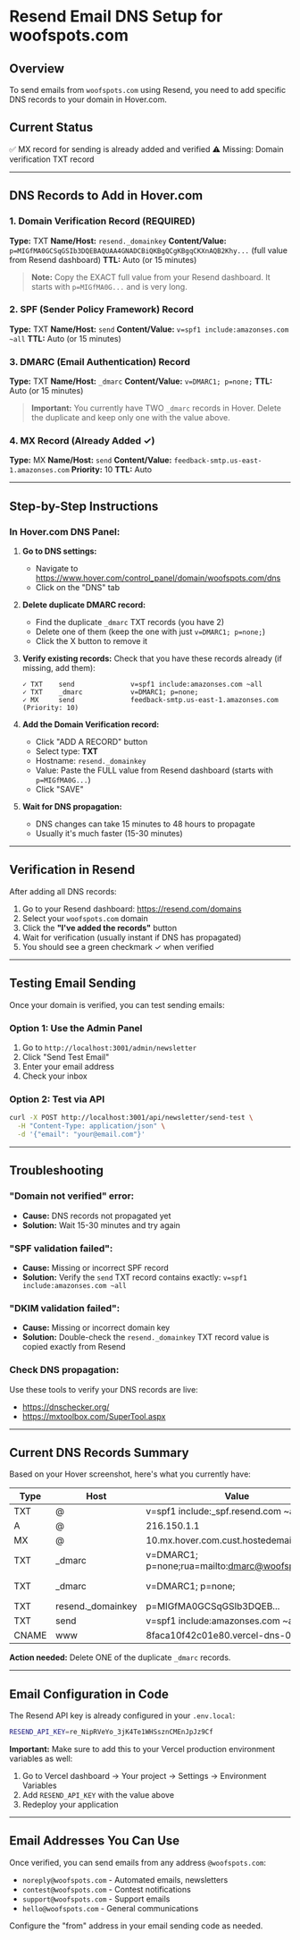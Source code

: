 # Resend Email DNS Setup for woofspots.com

## Overview
To send emails from `woofspots.com` using Resend, you need to add specific DNS records to your domain in Hover.com.

## Current Status
✅ MX record for sending is already added and verified
⚠️ Missing: Domain verification TXT record

---

## DNS Records to Add in Hover.com

### 1. Domain Verification Record (REQUIRED)

**Type:** TXT
**Name/Host:** `resend._domainkey`
**Content/Value:** `p=MIGfMA0GCSqGSIb3DQEBAQUAA4GNADCBiQKBgQCgKBgqCKXnAQB2Khy...` (full value from Resend dashboard)
**TTL:** Auto (or 15 minutes)

> **Note:** Copy the EXACT full value from your Resend dashboard. It starts with `p=MIGfMA0G...` and is very long.

### 2. SPF (Sender Policy Framework) Record

**Type:** TXT
**Name/Host:** `send`
**Content/Value:** `v=spf1 include:amazonses.com ~all`
**TTL:** Auto (or 15 minutes)

### 3. DMARC (Email Authentication) Record

**Type:** TXT
**Name/Host:** `_dmarc`
**Content/Value:** `v=DMARC1; p=none;`
**TTL:** Auto (or 15 minutes)

> **Important:** You currently have TWO `_dmarc` records in Hover. Delete the duplicate and keep only one with the value above.

### 4. MX Record (Already Added ✓)

**Type:** MX
**Name/Host:** `send`
**Content/Value:** `feedback-smtp.us-east-1.amazonses.com`
**Priority:** 10
**TTL:** Auto

---

## Step-by-Step Instructions

### In Hover.com DNS Panel:

1. **Go to DNS settings:**
   - Navigate to https://www.hover.com/control_panel/domain/woofspots.com/dns
   - Click on the "DNS" tab

2. **Delete duplicate DMARC record:**
   - Find the duplicate `_dmarc` TXT records (you have 2)
   - Delete one of them (keep the one with just `v=DMARC1; p=none;`)
   - Click the X button to remove it

3. **Verify existing records:**
   Check that you have these records already (if missing, add them):

   ```
   ✓ TXT    send              v=spf1 include:amazonses.com ~all
   ✓ TXT    _dmarc            v=DMARC1; p=none;
   ✓ MX     send              feedback-smtp.us-east-1.amazonses.com (Priority: 10)
   ```

4. **Add the Domain Verification record:**
   - Click "ADD A RECORD" button
   - Select type: **TXT**
   - Hostname: `resend._domainkey`
   - Value: Paste the FULL value from Resend dashboard (starts with `p=MIGfMA0G...`)
   - Click "SAVE"

5. **Wait for DNS propagation:**
   - DNS changes can take 15 minutes to 48 hours to propagate
   - Usually it's much faster (15-30 minutes)

---

## Verification in Resend

After adding all DNS records:

1. Go to your Resend dashboard: https://resend.com/domains
2. Select your `woofspots.com` domain
3. Click the **"I've added the records"** button
4. Wait for verification (usually instant if DNS has propagated)
5. You should see a green checkmark ✓ when verified

---

## Testing Email Sending

Once your domain is verified, you can test sending emails:

### Option 1: Use the Admin Panel
1. Go to `http://localhost:3001/admin/newsletter`
2. Click "Send Test Email"
3. Enter your email address
4. Check your inbox

### Option 2: Test via API
```bash
curl -X POST http://localhost:3001/api/newsletter/send-test \
  -H "Content-Type: application/json" \
  -d '{"email": "your@email.com"}'
```

---

## Troubleshooting

### "Domain not verified" error:
- **Cause:** DNS records not propagated yet
- **Solution:** Wait 15-30 minutes and try again

### "SPF validation failed":
- **Cause:** Missing or incorrect SPF record
- **Solution:** Verify the `send` TXT record contains exactly: `v=spf1 include:amazonses.com ~all`

### "DKIM validation failed":
- **Cause:** Missing or incorrect domain key
- **Solution:** Double-check the `resend._domainkey` TXT record value is copied exactly from Resend

### Check DNS propagation:
Use these tools to verify your DNS records are live:
- https://dnschecker.org/
- https://mxtoolbox.com/SuperTool.aspx

---

## Current DNS Records Summary

Based on your Hover screenshot, here's what you currently have:

| Type   | Host               | Value                                          | Status |
|--------|-------------------|------------------------------------------------|--------|
| TXT    | @                 | v=spf1 include:_spf.resend.com ~all           | ✓      |
| A      | @                 | 216.150.1.1                                    | ✓      |
| MX     | @                 | 10.mx.hover.com.cust.hostedemail.com          | ✓      |
| TXT    | _dmarc            | v=DMARC1; p=none;rua=mailto:dmarc@woofspots.com | ⚠️ Duplicate |
| TXT    | _dmarc            | v=DMARC1; p=none;                             | ⚠️ Duplicate |
| TXT    | resend._domainkey | p=MIGfMA0GCSqGSIb3DQEB...                     | ✓      |
| TXT    | send              | v=spf1 include:amazonses.com ~all             | ✓      |
| CNAME  | www               | 8faca10f42c01e80.vercel-dns-016.com          | ✓      |

**Action needed:** Delete ONE of the duplicate `_dmarc` records.

---

## Email Configuration in Code

The Resend API key is already configured in your `.env.local`:

```bash
RESEND_API_KEY=re_NipRVeYo_3jK4Te1WHSsznCMEnJpJz9Cf
```

**Important:** Make sure to add this to your Vercel production environment variables as well:
1. Go to Vercel dashboard → Your project → Settings → Environment Variables
2. Add `RESEND_API_KEY` with the value above
3. Redeploy your application

---

## Email Addresses You Can Use

Once verified, you can send emails from any address `@woofspots.com`:
- `noreply@woofspots.com` - Automated emails, newsletters
- `contest@woofspots.com` - Contest notifications
- `support@woofspots.com` - Support emails
- `hello@woofspots.com` - General communications

Configure the "from" address in your email sending code as needed.

